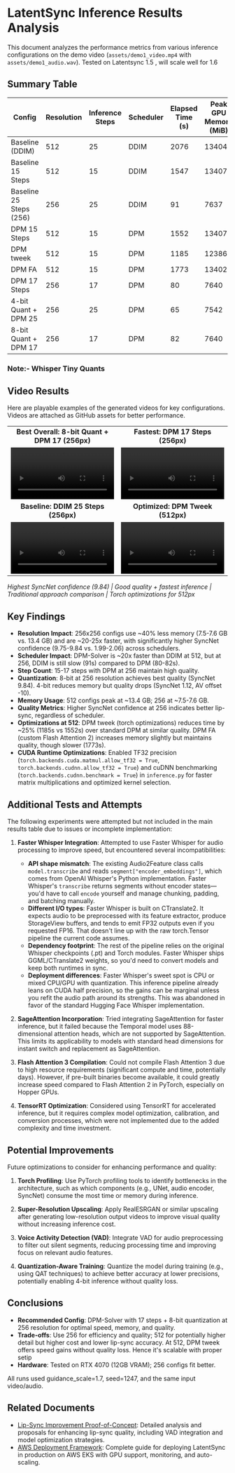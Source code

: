# LatentSync Inference Results Analysis

This document analyzes the performance metrics from various inference configurations on the demo video (`assets/demo1_video.mp4` with `assets/demo1_audio.wav`). Tested on Latentsync 1.5 , will scale well for 1.6

## Summary Table

| Config                  | Resolution | Inference Steps | Scheduler | Elapsed Time (s) | Peak GPU Memory (MiB) | SyncNet Confidence | AV Offset |
|-------------------------|------------|-----------------|-----------|------------------|------------------------|---------------------|-----------|
| Baseline (DDIM)        | 512       | 25             | DDIM     | 2076            | 13404                 | 2.06               | 0        |
| Baseline 15 Steps      | 512       | 15             | DDIM     | 1547            | 13407                 | 1.99               | 0        |
| Baseline 25 Steps (256)| 256       | 25             | DDIM     | 91              | 7637                  | 9.75               | 0        |
| DPM 15 Steps           | 512       | 15             | DPM      | 1552            | 13407                 | 2.03               | 0        |
| DPM tweek              | 512       | 15             | DPM      | 1185            | 12386                 | 2.01               | 0        |
| DPM FA                 | 512       | 15             | DPM      | 1773            | 13402                 | 2.04               | 0        |
| DPM 17 Steps           | 256       | 17             | DPM      | 80              | 7640                  | 9.78               | 0        |
| 4-bit Quant + DPM 25   | 256       | 25             | DPM      | 65              | 7542                  | 1.12               | -10      |
| 8-bit Quant + DPM 17   | 256       | 17             | DPM      | 82              | 7640                  | 9.84               | 0        |


### Note:- Whisper Tiny Quants

## Video Results

Here are playable examples of the generated videos for key configurations. Videos are attached as GitHub assets for better performance.

<table class="center">
  <tr style="font-weight: bolder;text-align:center;">
    <td width="50%"><b>Best Overall: 8-bit Quant + DPM 17 (256px)</b></td>
    <td width="50%"><b>Fastest: DPM 17 Steps (256px)</b></td>
  </tr>
  <tr>
    <td>
      <video src="https://github.com/user-attachments/assets/1ee4323a-8e88-495b-bc00-d4836690d109" controls preload="metadata" width="100%"></video>
    </td>
    <td>
      <video src="https://github.com/user-attachments/assets/9f295827-6929-43bb-b8f1-05ef175c5224" controls preload="metadata" width="100%"></video>
    </td>
  </tr>
  <tr style="font-weight: bolder;text-align:center;">
    <td width="50%"><b>Baseline: DDIM 25 Steps (256px)</b></td>
    <td width="50%"><b>Optimized: DPM Tweek (512px)</b></td>
  </tr>
  <tr>
    <td>
      <video src="https://github.com/user-attachments/assets/879b7080-1344-43f0-8175-f3d114e79d93" controls preload="metadata" width="100%"></video>
    </td>
    <td>
      <video src="https://github.com/user-attachments/assets/63a600cc-6b0b-4962-9833-b2f3d027cbf0" controls preload="metadata" width="100%"></video>
    </td>
  </tr>
</table>

*Highest SyncNet confidence (9.84) | Good quality + fastest inference | Traditional approach comparison | Torch optimizations for 512px*

## Key Findings

- **Resolution Impact**: 256x256 configs use ~40% less memory (7.5-7.6 GB vs. 13.4 GB) and are ~20-25x faster, with significantly higher SyncNet confidence (9.75-9.84 vs. 1.99-2.06) across schedulers.
- **Scheduler Impact**: DPM-Solver is ~20x faster than DDIM at 512, but at 256, DDIM is still slow (91s) compared to DPM (80-82s).
- **Step Count**: 15-17 steps with DPM at 256 maintain high quality.
- **Quantization**: 8-bit at 256 resolution achieves best quality (SyncNet 9.84). 4-bit reduces memory but quality drops (SyncNet 1.12, AV offset -10).
- **Memory Usage**: 512 configs peak at ~13.4 GB; 256 at ~7.5-7.6 GB.
- **Quality Metrics**: Higher SyncNet confidence at 256 indicates better lip-sync, regardless of scheduler.
- **Optimizations at 512**: DPM tweek (torch optimizations) reduces time by ~25% (1185s vs 1552s) over standard DPM at similar quality. DPM FA (custom Flash Attention 2) increases memory slightly but maintains quality, though slower (1773s).
- **CUDA Runtime Optimizations**: Enabled TF32 precision (`torch.backends.cuda.matmul.allow_tf32 = True`, `torch.backends.cudnn.allow_tf32 = True`) and cuDNN benchmarking (`torch.backends.cudnn.benchmark = True`) in `inference.py` for faster matrix multiplications and optimized kernel selection.

## Additional Tests and Attempts

The following experiments were attempted but not included in the main results table due to issues or incomplete implementation:

1. **Faster Whisper Integration**: Attempted to use Faster Whisper for audio processing to improve speed, but encountered several incompatibilities:
   - **API shape mismatch**: The existing Audio2Feature class calls `model.transcribe` and reads `segment["encoder_embeddings"]`, which comes from OpenAI Whisper's Python implementation. Faster Whisper's `transcribe` returns segments without encoder states—you'd have to call `encode` yourself and manage chunking, padding, and batching manually.
   - **Different I/O types**: Faster Whisper is built on CTranslate2. It expects audio to be preprocessed with its feature extractor, produce StorageView buffers, and tends to emit FP32 outputs even if you requested FP16. That doesn't line up with the raw torch.Tensor pipeline the current code assumes.
   - **Dependency footprint**: The rest of the pipeline relies on the original Whisper checkpoints (.pt) and Torch modules. Faster Whisper ships GGML/CTranslate2 weights, so you'd need to convert models and keep both runtimes in sync.
   - **Deployment differences**: Faster Whisper's sweet spot is CPU or mixed CPU/GPU with quantization. This inference pipeline already leans on CUDA half precision, so the gains can be marginal unless you refit the audio path around its strengths.
   This was abandoned in favor of the standard Hugging Face Whisper implementation.

2. **SageAttention Incorporation**: Tried integrating SageAttention for faster inference, but it failed because the Temporal model uses 88-dimensional attention heads, which are not supported by SageAttention. This limits its applicability to models with standard head dimensions for instant switch and replacement as SageAttention.

3. **Flash Attention 3 Compilation**: Could not compile Flash Attention 3 due to high resource requirements (significant compute and time, potentially days). However, if pre-built binaries become available, it could greatly increase speed compared to Flash Attention 2 in PyTorch, especially on Hopper GPUs.

4. **TensorRT Optimization**: Considered using TensorRT for accelerated inference, but it requires complex model optimization, calibration, and conversion processes, which were not implemented due to the added complexity and time investment.

## Potential Improvements

Future optimizations to consider for enhancing performance and quality:

1. **Torch Profiling**: Use PyTorch profiling tools to identify bottlenecks in the architecture, such as which components (e.g., UNet, audio encoder, SyncNet) consume the most time or memory during inference.

2. **Super-Resolution Upscaling**: Apply RealESRGAN or similar upscaling after generating low-resolution output videos to improve visual quality without increasing inference cost.

3. **Voice Activity Detection (VAD)**: Integrate VAD for audio preprocessing to filter out silent segments, reducing processing time and improving focus on relevant audio features.

4. **Quantization-Aware Training**: Quantize the model during training (e.g., using QAT techniques) to achieve better accuracy at lower precisions, potentially enabling 4-bit inference without quality loss.

## Conclusions

- **Recommended Config**: DPM-Solver with 17 steps + 8-bit quantization at 256 resolution for optimal speed, memory, and quality.
- **Trade-offs**: Use 256 for efficiency and quality; 512 for potentially higher detail but higher cost and lower lip-sync accuracy. At 512, DPM tweek offers speed gains without quality loss. Hence it's scalable with proper setip
- **Hardware**: Tested on RTX 4070 (12GB VRAM); 256 configs fit better.

All runs used guidance_scale=1.7, seed=1247, and the same input video/audio.

## Related Documents

- [Lip-Sync Improvement Proof-of-Concept](lip_sync_improvement_poc.md): Detailed analysis and proposals for enhancing lip-sync quality, including VAD integration and model optimization strategies.
- [AWS Deployment Framework](deployment.md): Complete guide for deploying LatentSync in production on AWS EKS with GPU support, monitoring, and auto-scaling.